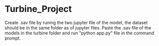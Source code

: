 # Turbine_Project
Create .sav file by runing the two jupyter file of the model, the dataset should be in the same folder as of jupyter files.
Paste the .sav file of the models in the turbine folder and run "python app.py" file in the command prompt. 
